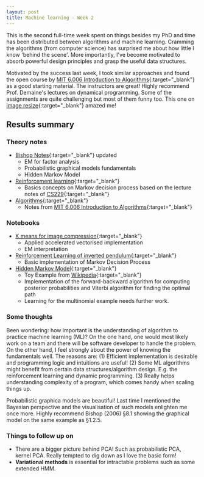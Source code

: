 ```yaml
---
layout: post
title: Machine learning - Week 2
---
```


This is the second full-time week spent on things besides my PhD and time has been distributed between algorithms and machine learning. Cramming the algorithms (from computer science) has surprised me about how little I know 'behind the scene'. More importantly, I've become motivated to absorb powerful design principles and grasp the useful data structures. 

Motivated by the success last week, I took similar approaches and found the open course by [MIT 6.006 Introduction to Algorithms](https://ocw.mit.edu/courses/electrical-engineering-and-computer-science/6-006-introduction-to-algorithms-fall-2011/index.htm){:target="_blank"} as a good starting material. The instructors are great! Highly recommend Prof. Demaine's lectures on dynamical programming. Some of the assignments are quite challenging but most of them funny too. This one on [image resize](https://www.youtube.com/watch?v=vIFCV2spKtg&list=LLCWoDukC6wT5KpS9Yq9YTTA&t=0s&index=1){:target="_blank"}  amazed me!

## Results summary
### Theory notes
- [Bishop Notes](https://github.com/meichen91/MachineLearning-Snippets/blob/master/Notes/BishopNotes.pdf){:target="_blank"} updated
	- EM for factor analysis
	- Probabilistic graphical models fundamentals
	- Hidden Markov Model
- [Reinforcement learning](https://github.com/meichen91/MachineLearning-Snippets/blob/master/Notes/ReinforcementLearning.pdf){:target="_blank"}
	- Basics concepts on Markov decision process based on the lecture notes of [CS229](http://cs229.stanford.edu/syllabus.html){:target="_blank"}
- [Algorithms](https://github.com/meichen91/MachineLearning-Snippets/blob/master/Notes/Algorithms.pdf){:target="_blank"}
	- Notes from  [MIT 6.006 Introduction to Algorithms](https://ocw.mit.edu/courses/electrical-engineering-and-computer-science/6-006-introduction-to-algorithms-fall-2011/index.htm){:target="_blank"}


### Notebooks
- [K means for image compression](https://github.com/meichen91/MachineLearning-Snippets/blob/master/CS229_PS/PS3_Q5_KMeans_Compression.ipynb){:target="_blank"}
	- Applied accelerated vectorised implementation
	- EM interpretation
- [Reinforcement Learning of inverted pendulum](https://github.com/meichen91/MachineLearning-Snippets/blob/master/CS229_PS/PS4_Q6_ReinforcementLearning.ipynb){:target="_blank"}
	- Basic implementation of Markov Decision Process
- [Hidden Markov Model](https://github.com/meichen91/MachineLearning-Snippets/blob/master/ML_ToyExamples/HMM_FeverModel.ipynb){:target="_blank"}
	- Toy Example from [Wikipedia](https://en.wikipedia.org/wiki/Viterbi_algorithm){:target="_blank"}
	- Implementation of the forward-backward algorithm for computing posterior probabilities and Viterbi algorithm for finding the optimal path
	- Learning for the multinomial example needs further work.

### Some thoughts
Been wondering: how important is the understanding of algorithm to practice machine learning (ML)? On the one hand, one would most likely work on a team and there will be software developer to handle the problem. On the other hand, I feel strongly about the power of knowing the fundamentals well. The reasons are: (1) Efficient implementation is desirable and programming logic and intuitions are useful! (2) Some ML algorithms might benefit from certain data structures/algorithm design. E.g. the reinforcement learning and dynamic programming. (3) Really helps understanding complexity of a program, which comes handy when scaling things up.

Probabilistic graphica models are beautiful! Last time I mentioned the Bayesian perspective and the visualisation of such models enlighten me once more. Highly recommend Bishop (2006) §8.1 showing the graphical model on the same example as §1.2.5.
### Things to follow up on
-  There are a bigger picture behind PCA! Such as probabilistic PCA, kernel PCA. Really tempted to dig down as I love the basic form!
- **Variational methods** is essential for intractable problems such as some extended HMM. 

